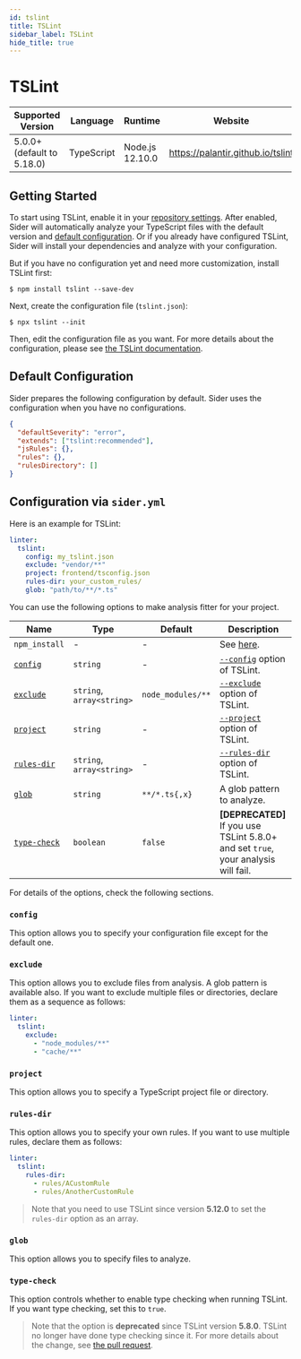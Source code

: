 ```yaml
---
id: tslint
title: TSLint
sidebar_label: TSLint
hide_title: true
---
```


# TSLint

| Supported Version          | Language   | Runtime        | Website                           |
| -------------------------- | ---------- | -------------- | --------------------------------- |
| 5.0.0+ (default to 5.18.0) | TypeScript | Node.js 12.10.0 | https://palantir.github.io/tslint |

## Getting Started

To start using TSLint, enable it in your [repository settings](../../getting-started/repository-settings.md).
After enabled, Sider will automatically analyze your TypeScript files with the default version and [default configuration](#default-configuration). Or if you already have configured TSLint, Sider will install your dependencies and analyze with your configuration.

But if you have no configuration yet and need more customization, install TSLint first:

```shell
$ npm install tslint --save-dev
```

Next, create the configuration file (`tslint.json`):

```shell
$ npx tslint --init
```

Then, edit the configuration file as you want. For more details about the configuration, please see [the TSLint documentation](https://palantir.github.io/tslint/usage/configuration).

## Default Configuration

Sider prepares the following configuration by default. Sider uses the configuration when you have no configurations.

```json
{
  "defaultSeverity": "error",
  "extends": ["tslint:recommended"],
  "jsRules": {},
  "rules": {},
  "rulesDirectory": []
}
```

## Configuration via `sider.yml`

Here is an example for TSLint:

```yaml
linter:
  tslint:
    config: my_tslint.json
    exclude: "vendor/**"
    project: frontend/tsconfig.json
    rules-dir: your_custom_rules/
    glob: "path/to/**/*.ts"
```

You can use the following options to make analysis fitter for your project.

| Name                        | Type                      | Default           | Description                                                                        |
| --------------------------- | ------------------------- | ----------------- | ---------------------------------------------------------------------------------- |
| `npm_install`               | -                         | -                 | See [here](../../getting-started/custom-configuration.md#npm_install-option).      |
| [`config`](#config)         | `string`                  | -                 | [`--config`](https://palantir.github.io/tslint/usage/cli) option of TSLint.        |
| [`exclude`](#exclude)       | `string`, `array<string>` | `node_modules/**` | [`--exclude`](https://palantir.github.io/tslint/usage/cli) option of TSLint.       |
| [`project`](#project)       | `string`                  | -                 | [`--project`](https://palantir.github.io/tslint/usage/cli) option of TSLint.       |
| [`rules-dir`](#rules-dir)   | `string`, `array<string>` | -                 | [`--rules-dir`](https://palantir.github.io/tslint/usage/cli) option of TSLint.     |
| [`glob`](#glob)             | `string`                  | `**/*.ts{,x}`     | A glob pattern to analyze.                                                         |
| [`type-check`](#type-check) | `boolean`                 | `false`           | **[DEPRECATED]** If you use TSLint 5.8.0+ and set `true`, your analysis will fail. |

For details of the options, check the following sections.

### `config`

This option allows you to specify your configuration file except for the default one.

### `exclude`

This option allows you to exclude files from analysis. A glob pattern is available also. If you want to exclude multiple files or directories, declare them as a sequence as follows:

```yaml
linter:
  tslint:
    exclude:
      - "node_modules/**"
      - "cache/**"
```

### `project`

This option allows you to specify a TypeScript project file or directory.

### `rules-dir`

This option allows you to specify your own rules. If you want to use multiple rules, declare them as follows:

```yaml
linter:
  tslint:
    rules-dir:
      - rules/ACustomRule
      - rules/AnotherCustomRule
```

> Note that you need to use TSLint since version **5.12.0** to set the `rules-dir` option as an array.

### `glob`

This option allows you to specify files to analyze.

### `type-check`

This option controls whether to enable type checking when running TSLint. If you want type checking, set this to `true`.

> Note that the option is **deprecated** since TSLint version **5.8.0**. TSLint no longer have done type checking since it. For more details about the change, see [the pull request](https://github.com/palantir/tslint/pull/3322).
